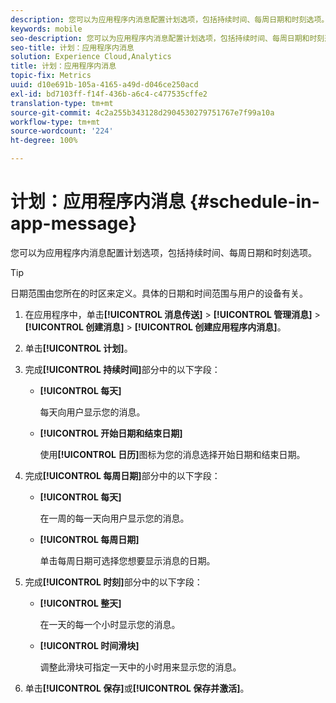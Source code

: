 ```yaml
---
description: 您可以为应用程序内消息配置计划选项，包括持续时间、每周日期和时刻选项。
keywords: mobile
seo-description: 您可以为应用程序内消息配置计划选项，包括持续时间、每周日期和时刻选项。
seo-title: 计划：应用程序内消息
solution: Experience Cloud,Analytics
title: 计划：应用程序内消息
topic-fix: Metrics
uuid: d10e691b-105a-4165-a49d-d046ce250acd
exl-id: bd7103ff-f14f-436b-a6c4-c477535cffe2
translation-type: tm+mt
source-git-commit: 4c2a255b343128d2904530279751767e7f99a10a
workflow-type: tm+mt
source-wordcount: '224'
ht-degree: 100%

---
```


# 计划：应用程序内消息 {#schedule-in-app-message}

您可以为应用程序内消息配置计划选项，包括持续时间、每周日期和时刻选项。

>[!TIP]
>
>日期范围由您所在的时区来定义。具体的日期和时间范围与用户的设备有关。

1. 在应用程序中，单击&#x200B;**[!UICONTROL 消息传送]** > **[!UICONTROL 管理消息]** > **[!UICONTROL 创建消息]** > **[!UICONTROL 创建应用程序内消息]**。
1. 单击&#x200B;**[!UICONTROL 计划]**。
1. 完成&#x200B;**[!UICONTROL 持续时间]**&#x200B;部分中的以下字段：

   * **[!UICONTROL 每天]**

      每天向用户显示您的消息。

   * **[!UICONTROL 开始日期和结束日期]**

      使用&#x200B;**[!UICONTROL 日历]**&#x200B;图标为您的消息选择开始日期和结束日期。

1. 完成&#x200B;**[!UICONTROL 每周日期]**&#x200B;部分中的以下字段：

   * **[!UICONTROL 每天]**

      在一周的每一天向用户显示您的消息。

   * **[!UICONTROL 每周日期]**

      单击每周日期可选择您想要显示消息的日期。

1. 完成&#x200B;**[!UICONTROL 时刻]**&#x200B;部分中的以下字段：

   * **[!UICONTROL 整天]**

      在一天的每一个小时显示您的消息。

   * **[!UICONTROL 时间滑块]**

      调整此滑块可指定一天中的小时用来显示您的消息。

1. 单击&#x200B;**[!UICONTROL 保存]**&#x200B;或&#x200B;**[!UICONTROL 保存并激活]**。
